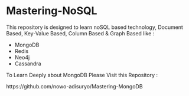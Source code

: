 # Mastering-NoSQL

<p>This repository is designed to learn noSQL based technology, Document Based, Key-Value Based, Column Based & Graph Based like : </p>
<ul><li>MongoDB</li><li>Redis</li><li>Neo4j</li><li>Cassandra</li></ul>

<p>To Learn Deeply about MongoDB Please Visit this Repository :</p>
https://github.com/nowo-adisuryo/Mastering-MongoDB
